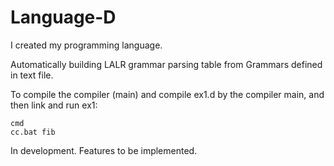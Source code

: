 # Language-D
I created my programming language. 

Automatically building LALR grammar parsing table from Grammars defined in text file.

To compile the compiler (main) and compile ex1.d by the compiler main, and then link and run ex1:
```
cmd
cc.bat fib
```
In development. Features to be implemented.
